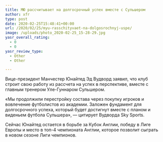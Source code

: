```yaml
---
title: МЮ рассчитывает на долгосрочный успех вместе с Сульшером
author: xfr
type: post
date: 2020-02-25T15:48:41+00:00
url: /2020/02/25/myu-rasschityvaet-na-dolgosrochnyj-uspe/
image: /uploads/photo_2020-02-25_15-28-29.jpg
yasr_overall_rating:
  - 0
  - 0
yasr_review_type:
  - Other
  - Other

---
```

Вице-президент Манчестер Юнайтед Эд Вудворд заявил, что клуб строит свою работу из рассчета на успех в перспективе, вместе с главным тренером Уле-Гуннаром Сульшером.

«Мы продолжили перестройку состава через покупку игроков и вовлечение футболистов из академии. Заложен фундамент для долгосрочного успеха, который будет достигнут вместе с планом и виденьем футбола Сульшера», &#8212; цитирует Вудворда Sky Sports.

Сейчас Юнайтед остается в борьбе за Кубок Англии, победу в Лиге Европы и место в топ-4 чемпионата Англии, которое позволит сыграть в новом сезоне Лиги чемпионов.